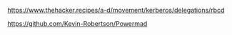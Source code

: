 https://www.thehacker.recipes/a-d/movement/kerberos/delegations/rbcd

https://github.com/Kevin-Robertson/Powermad
